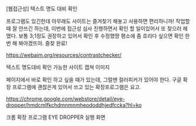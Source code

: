 [웹접근성] 텍스트 명도 대비 확인

프로그램도 있긴한데 아무래도 사이트는 즐겨찾기 해놓고 사용하면 편리하니까!
작업할 때 잘 안쓰긴 하는데, 이번에 접근성 심사 진행하면서 확인 할 일이있어서 또 찾으러 헤맸다.
보통 3;1정도 권장하고 있어서 확인 후 수정했땽
평소에 좀 흐리다 싶으면 확인 한 번 해 봐야겠뜨아. 즐찾 완료!

https://webaim.org/resources/contrastchecker/

 


텍스트 명도대비 확인 가능한 사이트 캡쳐 이미지
 

 

페이지에서 바로 확인 하고 싶을 때가 있는데, 그럴땐  컬러피커가 있어야 한다.
구글 확장 프로그램에 괜찮은게 있어서 쓰고 있는 확장프로그램은 요고.

https://chrome.google.com/webstore/detail/eye-dropper/hmdcmlfkchdmnmnmheododdhjedfccka?hl=ko

 


크롬 확장 프로그램 EYE DROPPER 실행 화면